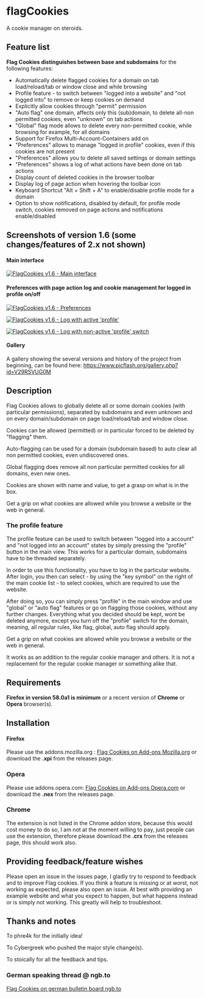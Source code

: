 # flagCookies
A cookie manager on steroids.

## Feature list

**Flag Cookies distinguishes between base and subdomains** for the following features:

- Automatically delete flagged cookies for a domain on tab load/reload/tab or window close and while browsing
- Profile feature - to switch between "logged into a website" and "not logged into" to remove or keep cookies on demand
- Explicitly allow cookies through "permit" permission
- "Auto flag" one domain, affects only this (sub)domain, to delete all-non permitted cookies, even "unknown" on tab actions
- "Global" flag mode allows to delete every non-permitted cookie, while browsing for example, for all domains
- Support for Firefox Multi-Account-Containers add on
- "Preferences" allows to manage "logged in profile" cookies, even if this cookies are not present
- "Preferences" allows you to delete all saved settings or domain settings
- "Preferences" shows a log of what actions have been done on tab actions
- Display count of deleted cookies in the browser toolbar
- Display log of page action when hovering the toolbar icon
- Keyboard Shortcut "Alt + Shift + A" to enable/disable profile mode for a domain
- Option to show notifications, disabled by default, for profile mode switch, cookies removed on page actions and notifications enable/disabled

## Screenshots of version 1.6 (some changes/features of 2.x not shown)

#### Main interface

[![FlagCookies v1.6 - Main interface](https://www.picflash.org/img/2017/12/30/jxumb3iqtzhu7hy.png "FlagCookies v1.6 with cookies 'keyed' for profile mode (red key icon)")](https://www.picflash.org/viewer.php?img=jxumb3iqtzhu7hy.png)

#### Preferences with page action log and cookie management for logged in profile on/off

[![FlagCookies v1.6 - Preferences](https://www.picflash.org/img/2017/12/30/0o0aml1ik4lwfhd.png "Flag Cookies 1.6 preferences with profile cookie management")](https://www.picflash.org/viewer.php?img=0o0aml1ik4lwfhd.png)

[![FlagCookies v1.6 - Log with active 'profile'](https://www.picflash.org/img/2017/12/30/e3dlznmo3o8j5pk.png "Log view with active 'profile' after page reload")](https://www.picflash.org/viewer.php?img=e3dlznmo3o8j5pk.png)

[![FlagCookies v1.6 - Log with non-active 'profile' switch](https://www.picflash.org/img/2017/12/30/fswg4jfckb9d5zq.png "Log view with inactive 'profile' after page reload")](https://www.picflash.org/viewer.php?img=fswg4jfckb9d5zq.png)


#### Gallery
A gallery showing the several versions and history of the project from beginning, can be found here: https://www.picflash.org/gallery.php?id=V29RSVUG0M

## Description

Flag Cookies allows to globally delete all or some domain cookies (with particular permissions), separated by subdomains and even unknown and on every domain/subdomain on page load/reload/tab and window close.

Cookies can be allowed (permitted) or in particular forced to be deleted by "flagging" them.

Auto-flagging can be used for a domain (subdomain based) to auto clear all non permitted cookies, even undiscovered ones.

Global flagging does remove all non particular permitted cookies for all domains, even new ones.

Cookies are shown with name and value, to get a grasp on what is in the box.

Get a grip on what cookies are allowed while you browse a website or the web in general.

### The profile feature
The profile feature can be used to switch between "logged into a account" and "not logged into an account" states by simply pressing the "profile" button in the main view. This works for a particular domain, subdomains have to be threaded separately.

In order to use this functionality, you have to log in the particular website. After login, you then can select - by using the "key symbol" on the right of the main cookie list - to select cookies, which are required to use the website.

After doing so, you can simply press "profile" in the main window and use "global" or "auto flag" features or go on flagging those cookies, without any further changes. Everything what you decided should be kept, wont be deleted anymore, except you turn off the "profile" switch for the domain, meaning, all regular rules, like flag, global, auto flag should apply.

Get a grip on what cookies are allowed while you browse a website or the web in general.

It works as an addition to the regular cookie manager and others. It is not a replacement for the regular cookie manager or something alike that.


## Requirements

**Firefox in version 58.0a1 is minimum** or a recent version of **Chrome** or **Opera** browser(s).


## Installation

#### Firefox
Please use the addons.mozilla.org : [Flag Cookies on Add-ons Mozilla.org](https://addons.mozilla.org/en-US/firefox/addon/flag-cookies/) or download the **.xpi** from the releases page.

### Opera
Please use addons.opera.com: [Flag Cookies on Add-ons Opera.com](https://addons.opera.com/en/extensions/details/flag-cookies/) or download the **.nex** from the releases page.

### Chrome
The extension is not listed in the Chrome addon store, because this would cost money to do so, I am not at the moment willing to pay, just people can use the extension, therefore please download the **.crx** from the releases page, this should work also.


## Providing feedback/feature wishes
Please open an issue in the issues page, I gladly try to respond to feedback and to improve Flag cookies. If you think a feature is missing or at worst, not working as expected, please also open an issue. At best with providing an example website and what you expect to happen, but what happens instead or is simply not working. This greatly will help to troubleshoot.

## Thanks and notes

To phre4k for the initially idea!

To Cybergreek who pushed the major style change(s).

To stoically for all the feedback and tips.

### German speaking thread @ ngb.to
[Flag Cookies on german bulletin board ngb.to](https://ngb.to/threads/32496-Firefox-Addon-FlagCookies)
